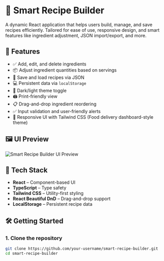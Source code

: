 # 🧠 Smart Recipe Builder

A dynamic React application that helps users build, manage, and save recipes efficiently. Tailored for ease of use, responsive design, and smart features like ingredient adjustment, JSON import/export, and more.

## 🚀 Features

- ✅ Add, edit, and delete ingredients
- 📦 Adjust ingredient quantities based on servings
- 💾 Save and load recipes via JSON
- 💻 Persistent data via `localStorage`
- 🎨 Dark/light theme toggle
- 🖨️ Print-friendly view
- 📋 Drag-and-drop ingredient reordering
- ✅ Input validation and user-friendly alerts
- 📱 Responsive UI with Tailwind CSS (Food delivery dashboard-style theme)

## 🖼️ UI Preview

![Smart Recipe Builder UI Preview](./preview.png) <!-- Add your actual screenshot here -->

## 📂 Tech Stack

- **React** – Component-based UI
- **TypeScript** – Type safety
- **Tailwind CSS** – Utility-first styling
- **React Beautiful DnD** – Drag-and-drop support
- **LocalStorage** – Persistent recipe data

## 🛠️ Getting Started

### 1. Clone the repository

```bash
git clone https://github.com/your-username/smart-recipe-builder.git
cd smart-recipe-builder
